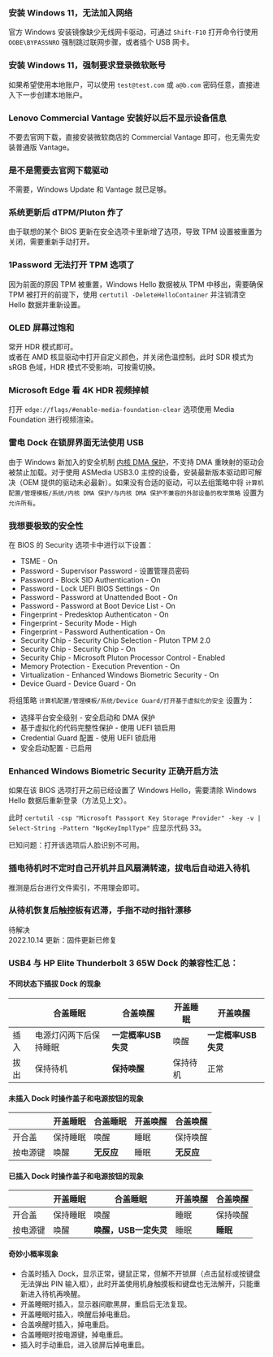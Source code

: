 ### 安装 Windows 11，无法加入网络
官方 Windows 安装镜像缺少无线网卡驱动，可通过 `Shift-F10` 打开命令行使用 `OOBE\BYPASSNRO` 强制跳过联网步骤，或者插个 USB 网卡。

### 安装 Windows 11，强制要求登录微软账号
如果希望使用本地账户，可以使用 `test@test.com` 或 `a@b.com` 密码任意，直接进入下一步创建本地账户。

### Lenovo Commercial Vantage 安装好以后不显示设备信息
不要去官网下载，直接安装微软商店的 Commercial Vantage 即可，也无需先安装普通版 Vantage。

### 是不是需要去官网下载驱动
不需要，Windows Update 和 Vantage 就已足够。

### 系统更新后 dTPM/Pluton 炸了
由于联想的某个 BIOS 更新在安全选项卡里新增了选项，导致 TPM 设置被重置为关闭，需要重新手动打开。

### 1Password 无法打开 TPM 选项了
因为前面的原因 TPM 被重置，Windows Hello 数据被从 TPM 中移出，需要确保 TPM 被打开的前提下，使用 `certutil -DeleteHelloContainer` 并注销清空 Hello 数据并重新设置。

### OLED 屏幕过饱和
常开 HDR 模式即可。  
或者在 AMD 核显驱动中打开自定义颜色，并关闭色温控制。此时 SDR 模式为 sRGB 色域，HDR 模式不受影响，可按需切换。

### Microsoft Edge 看 4K HDR 视频掉帧
打开 `edge://flags/#enable-media-foundation-clear` 选项使用 Media Foundation 进行视频渲染。

### 雷电 Dock 在锁屏界面无法使用 USB
由于 Windows 新加入的安全机制 [内核 DMA 保护](https://docs.microsoft.com/zh-cn/windows/security/information-protection/kernel-dma-protection-for-thunderbolt)，不支持 DMA 重映射的驱动会被禁止加载。对于使用 ASMedia USB3.0 主控的设备，安装最新版本驱动即可解决（OEM 提供的驱动未必最新）。如果没有合适的驱动，可以去组策略中将 `计算机配置/管理模板/系统/内核 DMA 保护/与内核 DMA 保护不兼容的外部设备的枚举策略` 设置为 `允许所有`。

### 我想要极致的安全性
在 BIOS 的 Security 选项卡中进行以下设置：
- TSME - On
- Password - Supervisor Password - 设置管理员密码
- Password - Block SID Authentication - On
- Password - Lock UEFI BIOS Settings - On
- Password - Password at Unattended Boot - On
- Password - Password at Boot Device List - On
- Fingerprint - Predesktop Authenticaton - On
- Fingerprint - Security Mode - High
- Fingerprint - Password Authentication - On
- Security Chip - Security Chip Selection - Pluton TPM 2.0
- Security Chip - Security Chip - On
- Security Chip - Microsoft Pluton Processor Control - Enabled
- Memory Protection - Execution Prevention - On
- Virtualization - Enhanced Windows Biometric Security - On
- Device Guard - Device Guard - On

将组策略 `计算机配置/管理模板/系统/Device Guard/打开基于虚拟化的安全` 设置为：
- 选择平台安全级别 - 安全启动和 DMA 保护
- 基于虚拟化的代码完整性保护 - 使用 UEFI 锁启用
- Credential Guard 配置 - 使用 UEFI 锁启用
- 安全启动配置 - 已启用

### Enhanced Windows Biometric Security 正确开启方法
如果在该 BIOS 选项打开之前已经设置了 Windows Hello，需要清除 Windows Hello 数据后重新登录（方法见上文）。

此时 `certutil -csp "Microsoft Passport Key Storage Provider" -key -v | Select-String -Pattern "NgcKeyImplType"` 应显示代码 33。  

已知问题：打开该选项后人脸识别不可用。

### 插电待机时不定时自己开机并且风扇满转速，拔电后自动进入待机
推测是后台进行文件索引，不用理会即可。

### 从待机恢复后触控板有迟滞，手指不动时指针漂移
待解决  
2022.10.14 更新：固件更新已修复

### USB4 与 HP Elite Thunderbolt 3 65W Dock 的兼容性汇总：
#### 不同状态下插拔 Dock 的现象
||合盖睡眠|合盖唤醒|开盖睡眠|开盖唤醒|
|--|--|--|--|--|
|插入|电源灯闪两下后保持睡眠|**一定概率USB失灵**|唤醒|**一定概率USB失灵**|
|拔出|保持待机|**保持唤醒**|保持待机|正常|

#### 未插入 Dock 时操作盖子和电源按钮的现象
||开盖睡眠|合盖睡眠|开盖唤醒|合盖唤醒|
|--|--|--|--|--|
|开合盖|保持睡眠|唤醒|睡眠|保持唤醒|
|按电源键|唤醒|**无反应**|睡眠|**无反应**|

#### 已插入 Dock 时操作盖子和电源按钮的现象
||开盖睡眠|合盖睡眠|开盖唤醒|合盖唤醒|
|--|--|--|--|--|
|开合盖|保持睡眠|唤醒|睡眠|保持唤醒|
|按电源键|唤醒|**唤醒，USB一定失灵**|睡眠|**睡眠**|

#### 奇妙小概率现象
- 合盖时插入 Dock，显示正常，键鼠正常，但解不开锁屏（点击鼠标或按键盘无法弹出 PIN 输入框），此时开盖使用机身触摸板和键盘也无法解开，只能重新进入待机再唤醒。
- 开盖睡眠时插入，显示器间歇黑屏，重启后无法复现。
- 开盖睡眠时插入，唤醒后掉电重启。
- 合盖唤醒时插入，掉电重启。
- 合盖睡眠时按电源键，掉电重启。
- 插入时手动重启，进入锁屏后掉电重启。
